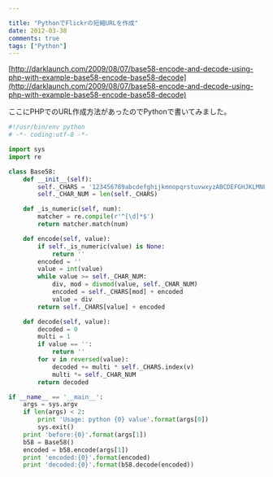 ```yaml
---

title: "PythonでFlickrの短縮URLを作成"
date: 2012-03-30
comments: true
tags: ["Python"]
---
```

[http://darklaunch.com/2009/08/07/base58-encode-and-decode-using-php-with-example-base58-encode-base58-decode](http://darklaunch.com/2009/08/07/base58-encode-and-decode-using-php-with-example-base58-encode-base58-decode)

<!--more-->

ここにPHPでのURL作成方法があったのでPythonで書いてみました。

```python
#!/usr/bin/env python
# -*- coding:utf-8 -*-

import sys
import re

class Base58:
    def __init__(self):
        self._CHARS = '123456789abcdefghijkmnopqrstuvwxyzABCDEFGHJKLMNPQRSTUVWXYZ'
        self._CHAR_NUM = len(self._CHARS)

    def _is_numeric(self, num):
        matcher = re.compile(r'^[\d]*$')
        return matcher.match(num)

    def encode(self, value):
        if self._is_numeric(value) is None:
            return ''
        encoded = ''
        value = int(value)
        while value >= self._CHAR_NUM:
            div, mod = divmod(value, self._CHAR_NUM)
            encoded = self._CHARS[mod] + encoded
            value = div
        return self._CHARS[value] + encoded

    def decode(self, value):
        decoded = 0
        multi = 1
        if value == '':
            return ''
        for v in reversed(value):
            decoded += multi * self._CHARS.index(v)
            multi *= self._CHAR_NUM
        return decoded

if __name__ == '__main__':
    args = sys.argv
    if len(args) < 2:
        print 'Usage: python {0} value'.format(args[0])
        sys.exit()
    print 'before:{0}'.format(args[1])
    b58 = Base58()
    encoded = b58.encode(args[1])
    print 'encoded:{0}'.format(encoded)
    print 'decoded:{0}'.format(b58.decode(encoded))
```

